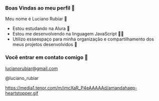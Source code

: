 ### Boas Vindas ao meu perfil 👋

Meu nome é Luciano Rubiar 🤩

- Estou estudando na Alura 💙
- Estou me desenvolvendo na linguagem JavaScript 👨‍💻
- Utilizo esseespaço para minha organização e compartilhamento dos meus projetos desenvolvidos 📑

### Você entrar em contato comigo 📧

lucianorubiar@gmail.com

@luciano_rubiar

![]()https://media1.tenor.com/m/jmcXaR_P4eAAAAAd/amandahaep-heartstopper.gif
